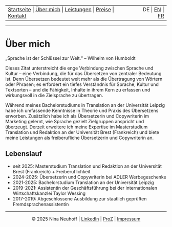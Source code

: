 <!-- Header -->
<table width="100%">
<tr>
<td align="left">
<a href="index.md">Startseite</a> |
<a href="about.md">Über mich</a> |
<a href="services.md">Leistungen</a> |
<a href="pricing.md">Preise</a> |
<a href="contact.md">Kontakt</a>
</td>
<td align="right">
DE | <a href="../en/index.md">EN</a> | <a href="../fr/index.md">FR</a>
</td>
</tr>
</table>
<hr>

# Über mich

„Sprache ist der Schlüssel zur Welt.“ – Wilhelm von Humboldt

Dieses Zitat unterstreicht die enge Verbindung zwischen Sprache und Kultur – eine Verbindung, die für das Übersetzen von zentraler Bedeutung ist. Denn Übersetzen bedeutet weit mehr als die Übertragung von Wörtern oder Phrasen; es erfordert ein tiefes Verständnis für Sprache, Kultur und Textsorten – und die Fähigkeit, Inhalte in ihrem Kern zu erfassen und wirkungsvoll in die Zielsprache zu übertragen.

Während meines Bachelorstudiums in Translation an der Universität Leipzig habe ich umfassende Kenntnisse in Theorie und Praxis des Übersetzens erworben. Zusätzlich habe ich als Übersetzerin und Copywriterin im Marketing gelernt, wie Sprache gezielt Zielgruppen anspricht und überzeugt. Derzeit erweitere ich meine Expertise im Masterstudium Translation und Redaktion an der Universität Brest (Frankreich) und biete meine Leistungen als freiberufliche Übersetzerin und Copywriterin an.

## Lebenslauf
- seit 2025: Masterstudium Translation und Redaktion an der Universität Brest (Frankreich) + Freiberuflichkeit
- 2024-2025: Übersetzerin und Copywriterin bei ADLER Werbegeschenke
- 2021-2025: Bachelorstudium Translation an der Universität Leipzig
- 2019-2021: Assistentin der Geschäftsführung bei der internationalen Wirtschaftskanzlei Taylor Wessing
- 2017-2019: Abgeschlossene Ausbildung zur staatlich geprüften Fremdsprachenassistentin



<!-- Footer -->
<hr>
<p align="center">
&copy; 2025 Nina Neuhoff | <a href="http://www.linkedin.com/in/nina-neuhoff-32b162283">LinkedIn</a> | <a href="https://www.proz.com/translator/4180778">ProZ</a> | <a href="impressum.md">Impressum</a>
</p>
